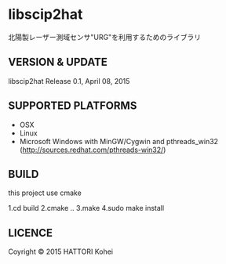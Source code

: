 libscip2hat
============
北陽製レーザー測域センサ"URG"を利用するためのライブラリ


VERSION & UPDATE
-----------------
libscip2hat Release 0.1, April 08, 2015


SUPPORTED PLATFORMS
--------------------
-  OSX
-  Linux
-  Microsoft Windows
    with MinGW/Cygwin
         and pthreads_win32 (http://sources.redhat.com/pthreads-win32/)


BUILD
-----
 this project use cmake

 1.cd build
 2.cmake ..
 3.make
 4.sudo make install



LICENCE
---------
Coyright &copy; 2015 HATTORI Kohei
